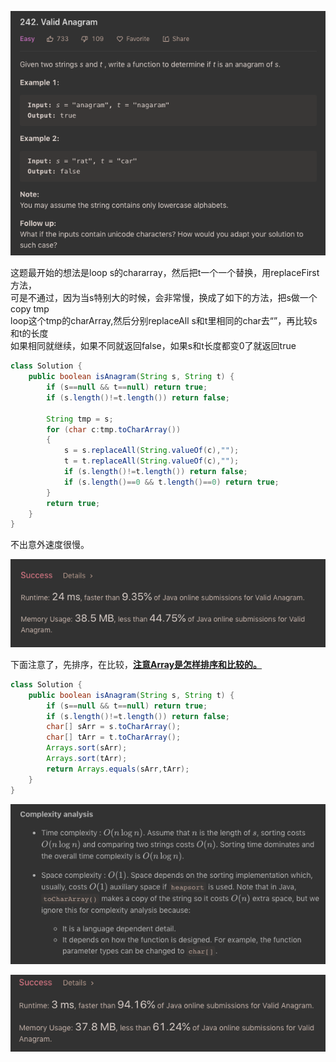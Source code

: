 ![GitHub Logo](/image/242.1.png)

这题最开始的想法是loop s的chararray，然后把t一个一个替换，用replaceFirst方法，<br>可是不通过，因为当s特别大的时候，会非常慢，换成了如下的方法，把s做一个copy tmp<br>
loop这个tmp的charArray,然后分别replaceAll s和t里相同的char去“”，再比较s和t的长度<br>
如果相同就继续，如果不同就返回false，如果s和t长度都变0了就返回true

```java
class Solution {
    public boolean isAnagram(String s, String t) {
        if (s==null && t==null) return true;
        if (s.length()!=t.length()) return false;
        
        String tmp = s;
        for (char c:tmp.toCharArray())
        {
            s = s.replaceAll(String.valueOf(c),"");
            t = t.replaceAll(String.valueOf(c),"");
            if (s.length()!=t.length()) return false;
            if (s.length()==0 && t.length()==0) return true;
        }
        return true;
    }
}
```

不出意外速度很慢。

![GitHub Logo](/image/242.2.png)

下面注意了，先排序，在比较，<a href="#">**注意Array是怎样排序和比较的。**</a>

```java
class Solution {
    public boolean isAnagram(String s, String t) {
        if (s==null && t==null) return true;
        if (s.length()!=t.length()) return false;        
        char[] sArr = s.toCharArray();
        char[] tArr = t.toCharArray();        
        Arrays.sort(sArr);
        Arrays.sort(tArr);        
        return Arrays.equals(sArr,tArr);
    }
}
```

![GitHub Logo](/image/242.3.png)

![GitHub Logo](/image/242.4.png)

